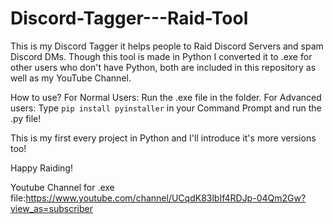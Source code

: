 # Discord-Tagger---Raid-Tool
This is my Discord Tagger it helps people to Raid Discord Servers and spam Discord DMs. Though this tool is made in Python I converted it to .exe for other users who don't have Python, both are included in this repository as well as my YouTube Channel.

How to use?
For Normal Users: Run the .exe file in the folder.
For Advanced users: Type `pip install pyinstaller` in your Command Prompt and run the .py file!

This is my first every project in Python and I'll introduce it's more versions too!

Happy Raiding!

Youtube Channel for .exe file:https://www.youtube.com/channel/UCqdK83lbIf4RDJp-04Qm2Gw?view_as=subscriber

